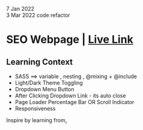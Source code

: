 7 Jan 2022 <br/>
3 Mar 2022 code refactor

# SEO Webpage | [Live Link](https://taiseen.github.io/seo-website)

## Learning Context
- SASS ==> variable , nesting , @mixing + @include 
- Light/Dark Theme Toggling
- Dropdown Menu Button 
- After Clicking Dropdown Link - its auto close
- Page Loader Percentage Bar OR Scroll Indicator
- Responsiveness

Inspire by learning from[.](https://youtu.be/72CL_yne8y0)